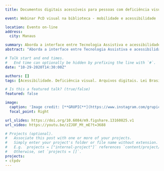 ```yaml
---
title: Documentos digitais acessíveis para pessoas com deficiência visual

event: Webinar PcD visual na biblioteca - mobilidade e acessibilidade

location: Evento on-line
address:
  city: Manaus

summary: Aborda a interface entre Tecnologia Assistiva e acessibilidade para pessoas com deficiência visual em documentos digitais.
abstract: "Aborda a interface entre Tecnologia Assistiva e acessibilidade para pessoas com deficiência visual em documentos digitais."

# Talk start and end times.
#   End time can optionally be hidden by prefixing the line with `#`.
date: "10-29-2020T14:30:00Z"

authors: []
tags: [Acessibilidade. Deficiência visual. Arquivos digitais. Lei Brasileira de Acesso à Informação. Tecnologia Assistiva.]

# Is this a featured talk? (true/false)
featured: false

image:
  caption: 'Image credit: [**GRUPIC**](https://www.instagram.com/grupic.ufam/)'
  focal_point: Right

url_slides: https://doi.org/10.6084/m9.figshare.13160825.v1
url_video: https://youtu.be/zZJOF_Mt_mE?t=3688

# Projects (optional).
#   Associate this post with one or more of your projects.
#   Simply enter your project's folder or file name without extension.
#   E.g. `projects = ["internal-project"]` references `content/project/deep-learning/index.md`.
#   Otherwise, set `projects = []`.
projects:
- ctpdv
---
```


